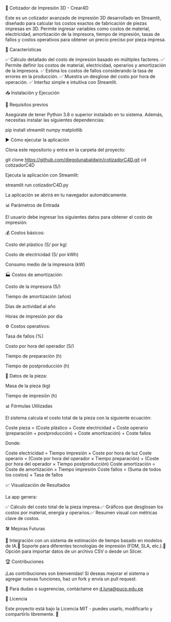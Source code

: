 📌 Cotizador de Impresión 3D - Crear4D

Este es un cotizador avanzado de impresión 3D desarrollado en Streamlit, diseñado para calcular los costos exactos de fabricación de piezas impresas en 3D. Permite ingresar variables como costos de material, electricidad, amortización de la impresora, tiempo de impresión, tasas de fallos y costos operativos para obtener un precio preciso por pieza impresa.

🚀 Características

✅ Cálculo detallado del costo de impresión basado en múltiples factores. ✅ Permite definir los costos de material, electricidad, operarios y amortización de la impresora. ✅ Estima los costos de fallos considerando la tasa de errores en la producción. ✅ Muestra un desglose del costo por hora de operación. ✅ Interfaz simple e intuitiva con Streamlit.

📥 Instalación y Ejecución

🔧 Requisitos previos

Asegúrate de tener Python 3.8 o superior instalado en tu sistema. Además, necesitas instalar las siguientes dependencias:

pip install streamlit numpy matplotlib

▶️ Cómo ejecutar la aplicación

Clona este repositorio y entra en la carpeta del proyecto:

git clone https://github.com/diegolunabaldwin/cotizadorC4D.git
cd cotizadorC4D

Ejecuta la aplicación con Streamlit:

streamlit run cotizadorC4D.py

La aplicación se abrirá en tu navegador automáticamente.

📊 Parámetros de Entrada

El usuario debe ingresar los siguientes datos para obtener el costo de impresión:

💰 Costos básicos:

Costo del plástico (S/ por kg)

Costo de electricidad (S/ por kWh)

Consumo medio de la impresora (kW)

🏭 Costos de amortización:

Costo de la impresora (S/)

Tiempo de amortización (años)

Días de actividad al año

Horas de impresión por día

⚙️ Costos operativos:

Tasa de fallos (%)

Costo por hora del operador (S/)

Tiempo de preparación (h)

Tiempo de postproducción (h)

📏 Datos de la pieza:

Masa de la pieza (kg)

Tiempo de impresión (h)

📊 Fórmulas Utilizadas

El sistema calcula el costo total de la pieza con la siguiente ecuación:

Coste pieza = (Coste plástico + Coste electricidad + Coste operario (preparación + postproducción) + Coste amortización) + Coste fallos

Donde:

Coste electricidad = Tiempo impresión × Coste por hora de luz
Coste operario = (Coste por hora del operador × Tiempo preparación) + (Coste por hora del operador × Tiempo postproducción)
Coste amortización = Coste de amortización × Tiempo impresión
Coste fallos = (Suma de todos los costos) × Tasa de fallos

📈 Visualización de Resultados

La app genera:

✅ Cálculo del costo total de la pieza impresa.✅ Gráficos que desglosan los costos por material, energía y operarios.✅ Resumen visual con métricas clave de costos.

🛠️ Mejoras Futuras

🔹 Integración con un sistema de estimación de tiempo basado en modelos de IA.🔹 Soporte para diferentes tecnologías de impresión (FDM, SLA, etc.).🔹 Opción para importar datos de un archivo CSV o desde un Slicer.

🏆 Contribuciones

¡Las contribuciones son bienvenidas! Si deseas mejorar el sistema o agregar nuevas funciones, haz un fork y envía un pull request.

📧 Para dudas o sugerencias, contáctame en d.luna@pucp.edu.pe

📜 Licencia

Este proyecto está bajo la Licencia MIT - puedes usarlo, modificarlo y compartirlo libremente. 🎉
